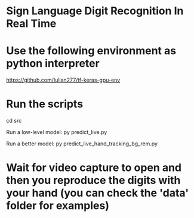 # Sign Language Digit Recognition In Real Time

# Use the following environment as python interpreter
https://github.com/Iulian277/tf-keras-gpu-env

# Run the scripts
cd src

Run a low-level model: py predict_live.py

Run a better model: py predict_live_hand_tracking_bg_rem.py

# Wait for video capture to open and then you reproduce the digits with your hand (you can check the 'data' folder for examples)
